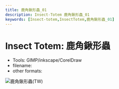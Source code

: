 ```yaml
---
title: 鹿角鍬形蟲_01
description: Insect-Totem 鹿角鍬形蟲_01
keywords: [Insect-totem,InsectTotem,鹿角鍬形蟲_01]
---
```


# Insect Totem: 鹿角鍬形蟲

* Tools: GIMP/inkscape/CorelDraw
* filename: 
* other formats: 


![鹿角鍬形蟲(TW)](/img/dragonfly_logo_tutorial.png "dragonfly_logo_tutorial.png")
 
